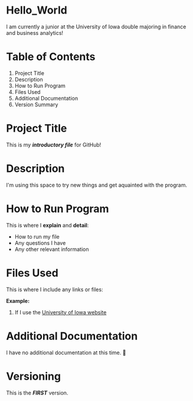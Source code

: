 # Hello_World
I am currently a junior at the University of Iowa double majoring in finance and business analytics!
# **Table of Contents**
1. Project Title
2. Description
3. How to Run Program
4. Files Used
5. Additional Documentation
6. Version Summary
# **Project Title**
This is my ***introductory file*** for GitHub!
# **Description**
I'm using this space to try new things and get aquainted with the program.
# **How to Run Program**
This is where I **explain** and **detail**:
- How to run my file
- Any questions I have
- Any other relevant information
# **Files Used**
This is where I include any links or files:

**Example:**
1. If I use the [University of Iowa website](https://uiowa.edu/)
# **Additional Documentation**
I have no additional documentation at this time. 🚫
# **Versioning**
This is the ***FIRST*** version.



